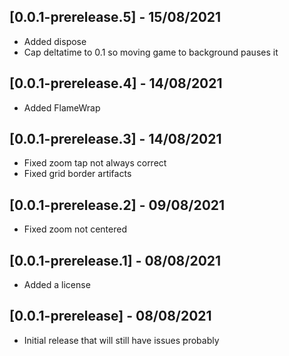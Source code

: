 ## [0.0.1-prerelease.5] - 15/08/2021
* Added dispose
* Cap deltatime to 0.1 so moving game to background pauses it

## [0.0.1-prerelease.4] - 14/08/2021
* Added FlameWrap

## [0.0.1-prerelease.3] - 14/08/2021
* Fixed zoom tap not always correct
* Fixed grid border artifacts

## [0.0.1-prerelease.2] - 09/08/2021
* Fixed zoom not centered

## [0.0.1-prerelease.1] - 08/08/2021
* Added a license

## [0.0.1-prerelease] - 08/08/2021

* Initial release that will still have issues probably

